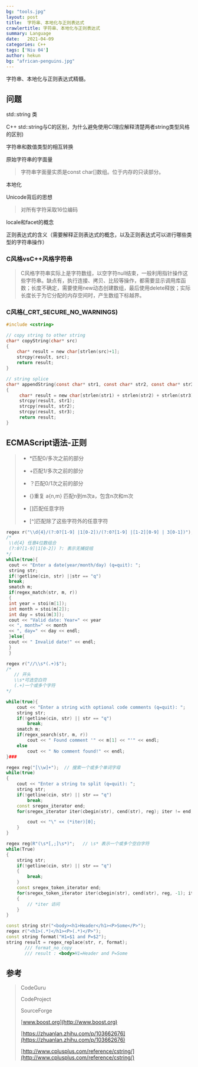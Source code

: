 ```yaml
---
bg: "tools.jpg"
layout: post
title:  字符串、本地化与正则表达式
crawlertitle: 字符串、本地化与正则表达式
summary: Language
date:   2021-04-09
categories: C++
tags: ['Niu 04']
author: hekun
bg: "african-penguins.jpg"
---
```


 字符串、本地化与正则表达式精髓。

## 问题

std::string 类

C++ std::string与C的区别，为什么避免使用C(理应解释清楚两者string类型风格的区别)

字符串和数值类型的相互转换

原始字符串的字面量

> 字符串字面量实质是const char[]数组。位于内存的只读部分。

本地化

Unicode背后的思想

> 对所有字符采取16位编码

locale和facet的概念

正则表达式的含义（需要解释正则表达式的概念，以及正则表达式可以进行哪些类型的字符串操作）

### C风格vsC++风格字符串

> C风格字符串实际上是字符数组，以空字符null结束，一般利用指针操作这些字符串。缺点有，执行连接、拷贝、比较等操作，都需要显示调用库函数；长度不确定，需要使用new动态创建数组，最后使用delete释放；实际长度长于为它分配的内存空间时，产生数组下标越界。

### C风格(_CRT_SECURE_NO_WARNINGS)

```c
#include <cstring>

// copy string to other string
char* copyString(char* src)
{
    char* result = new char[strlen(src)+1];    
    strcpy(result, src);
    return result;    
}

// string splice
char* appendString(const char* str1, const char* str2, const char* str3)
{
     char* result = new char[strlen(str1) + strlen(str2) + strlen(str3) + 1];
     strcpy(result, str1);
     strcpy(result, str2);
     strcpy(result, str3);
     return result;    
}
```

## ECMAScript语法-正则

> - *匹配0/多次之前的部分
> 
> - +匹配1/多次之前的部分
> 
> - ？匹配0/1次之前的部分
> 
> - {}重复 a{n,m} 匹配n到m次a，包含n次和m次
> 
> - []匹配任意字符
> 
> - [^]匹配除了这些字符外的任意字符

```cpp
regex r("\\d{4}/(?:0?[1-9] |1[0-2])/(?:0?[1-9] |[1-2][0-9] | 3[0-1])");
/*
 \\d{4} 任意4位数组合
 (?:0?[1-9]|1[0-2]) ?: 表示无捕捉组
*/
while(true){
 cout << "Enter a date(year/month/day) (q=quit): ";
 string str;
 if(!getline(cin, str) ||str == "q")
 break;
 smatch m;
 if(regex_match(str, m, r))
 {
 int year = stoi(m[1]);
 int month = stoi(m[2]);
 int day = stoi(m[3]);
 cout << "Valid date: Year=" << year
 << ", month=" << month
 << ", day=" << day << endl;
 }else{
 cout << " Invalid date!" << endl;
 }
 }
```

```cpp
regex r("//\\s*(.+)$");
/*
   // 开头
   \\s*可选空白符
   (.+)一个或多个字符
*/

while(true){
    cout << "Enter a string with optional code comments (q=quit): ";
    string str;
    if(!getline(cin, str) || str == "q")
        break;
    smatch m;
    if(regex_search(str, m, r))
        cout << " Found comment '" << m[1] << "'" << endl; 
    else
        cout << " No comment found!" << endl;
}### 
```

```cpp
regex reg("[\\w]+");  // 搜索一个或多个单词字母
while(true)
{
    cout << "Enter a string to split (q=quit): ";
    string str;
    if(!getline(cin, str) || str == "q")
        break;
    const sregex_iterator end;
    for(sregex_iterator iter(cbegin(str), cend(str), reg); iter != end; ++iter){

        cout << "\" << (*iter)[0];
    }    
}
```

```cpp
regex reg(R"(\s*[,;]\s*)";   // \s* 表示一个或多个空白字符
while(True)
{
    string str;
    if(!getline(cin, str) || str == "q")
    {
        break;
    }
    const sregex_token_iterator end;
    for(sregex_token_iterator iter(cbegin(str), cend(str), reg, -1); iter!=end; ++iter)
    {
        // *iter 访问
    }
}
```

```cpp
const string str("<body><h1>Header</h1><P>Some</P>");
regex r("<h1>(.*)</h1><P>(.*)</P>");
const string format("H1=$1 and P=$2");
string result = regex_replace(str, r, format); 
       /// format_no_copy  
       /// result : <body>H1=Header and P=Some
```

## 参考

> CodeGuru
> 
> CodeProject
> 
> SourceForge
> 
> [www.boost.org](http://www.boost.org)
> 
> [https://zhuanlan.zhihu.com/p/103662676](https://zhuanlan.zhihu.com/p/103662676)
> 
> [http://www.cplusplus.com/reference/cstring/](http://www.cplusplus.com/reference/cstring/)
